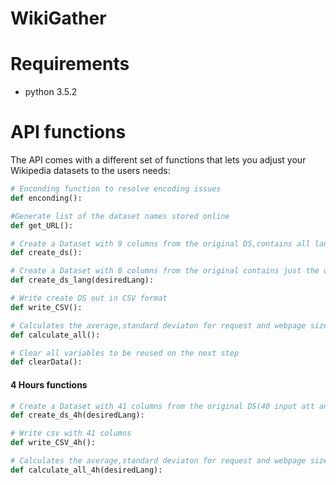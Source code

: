 # WikiGather

# Requirements
- python 3.5.2

# API functions

The API comes with a different set of functions that lets you adjust your Wikipedia datasets to the users needs:

```python
# Enconding function to resolve encoding issues
def enconding():
```

```python
#Generate list of the dataset names stored online
def get_URL():
```

```python
# Create a Dataset with 9 columns from the original DS,contains all languages 
def create_ds():
```

```python
# Create a Dataset with 8 columns from the original contains just the defined language for 24 hours	
def create_ds_lang(desiredLang):
```


```python
# Write create DS out in CSV format		
def write_CSV():
```

```python
# Calculates the average,standard deviaton for request and webpage size
def calculate_all():
```

```python
# Clear all variables to be reused on the next step
def clearData():
```


#### 4 Hours functions

```python
# Create a Dataset with 41 columns from the original DS(40 input att and 1 output att),contains just the defined language	
def create_ds_4h(desiredLang):
```

```python
# Write csv with 41 columns
def write_CSV_4h():
```

```python
# Calculates the average,standard deviaton for request and webpage size
def calculate_all_4h(desiredLang):
```
